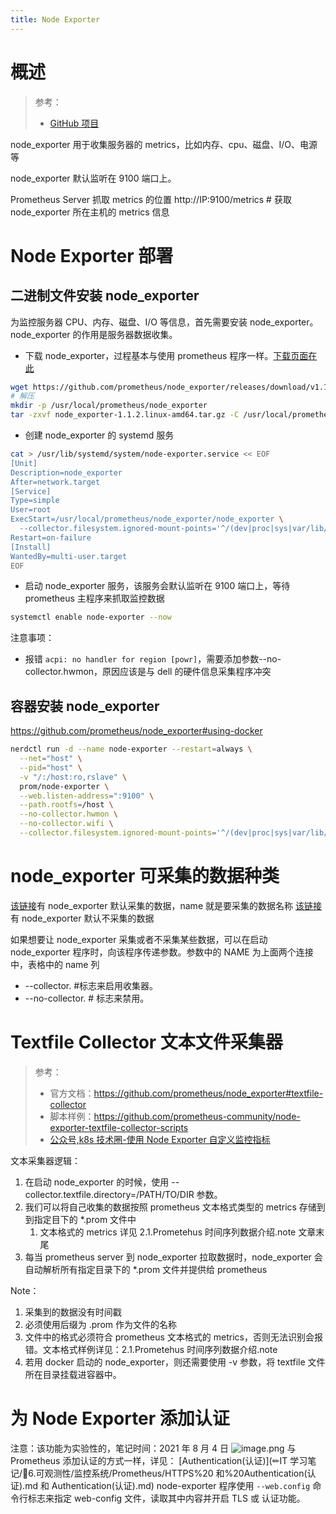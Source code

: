 ```yaml
---
title: Node Exporter
---
```


# 概述

> 参考：
> - [GitHub 项目](https://github.com/prometheus/node_exporter)

node_exporter 用于收集服务器的 metrics，比如内存、cpu、磁盘、I/O、电源等

node_exporter 默认监听在 9100 端口上。

Prometheus Server 抓取 metrics 的位置 http://IP:9100/metrics # 获取 node_exporter 所在主机的 metrics 信息

# Node Exporter 部署

## 二进制文件安装 node_exporter

为监控服务器 CPU、内存、磁盘、I/O 等信息，首先需要安装 node_exporter。node_exporter 的作用是服务器数据收集。

- 下载 node_exporter，过程基本与使用 prometheus 程序一样。[下载页面在此](https://github.com/prometheus/node_exporter/releases)

```bash
wget https://github.com/prometheus/node_exporter/releases/download/v1.1.2/node_exporter-1.1.2.linux-amd64.tar.gz
# 解压
mkdir -p /usr/local/prometheus/node_exporter
tar -zxvf node_exporter-1.1.2.linux-amd64.tar.gz -C /usr/local/prometheus/node_exporter --strip-components=1
```

- 创建 node_exporter 的 systemd 服务

```bash
cat > /usr/lib/systemd/system/node-exporter.service << EOF
[Unit]
Description=node_exporter
After=network.target
[Service]
Type=simple
User=root
ExecStart=/usr/local/prometheus/node_exporter/node_exporter \
  --collector.filesystem.ignored-mount-points='^/(dev|proc|sys|var/lib/docker/.+|var/lib/kubelet/pods/.+)($|/)'
Restart=on-failure
[Install]
WantedBy=multi-user.target
EOF
```

- 启动 node_exporter 服务，该服务会默认监听在 9100 端口上，等待 prometheus 主程序来抓取监控数据

```bash
systemctl enable node-exporter --now
```

注意事项：

- 报错 `acpi: no handler for region [powr]`，需要添加参数--no-collector.hwmon，原因应该是与 dell 的硬件信息采集程序冲突

## 容器安装 node_exporter

<https://github.com/prometheus/node_exporter#using-docker>

```bash
nerdctl run -d --name node-exporter --restart=always \
  --net="host" \
  --pid="host" \
  -v "/:/host:ro,rslave" \
  prom/node-exporter \
  --web.listen-address=":9100" \
  --path.rootfs=/host \
  --no-collector.hwmon \
  --no-collector.wifi \
  --collector.filesystem.ignored-mount-points='^/(dev|proc|sys|var/lib/docker/.+|var/lib/kubelet/pods/.+)($|/)'
```

# node_exporter 可采集的数据种类

[该链接](https://github.com/prometheus/node_exporter#enabled-by-default)有 node_exporter 默认采集的数据，name 就是要采集的数据名称
[该链接](https://github.com/prometheus/node_exporter#disabled-by-default)有 node_exporter 默认不采集的数据

如果想要让 node_exporter 采集或者不采集某些数据，可以在启动 node_exporter 程序时，向该程序传递参数。参数中的 NAME 为上面两个连接中，表格中的 name 列

- \--collector.<NAME> #标志来启用收集器。
- \--no-collector.<NAME> # 标志来禁用。

# Textfile Collector 文本文件采集器

> 参考：
> - 官方文档：<https://github.com/prometheus/node_exporter#textfile-collector>
> - 脚本样例：<https://github.com/prometheus-community/node-exporter-textfile-collector-scripts>
> - [公众号,k8s 技术圈-使用 Node Exporter 自定义监控指标](https://mp.weixin.qq.com/s/X73XRrhU_lYMvkJvF1z2uw)

文本采集器逻辑：

1. 在启动 node_exporter 的时候，使用 --collector.textfile.directory=/PATH/TO/DIR 参数。
2. 我们可以将自己收集的数据按照 prometheus 文本格式类型的 metrics 存储到到指定目下的 \*.prom 文件中
   1. 文本格式的 metrics 详见 2.1.Prometehus 时间序列数据介绍.note 文章末尾
3. 每当 prometheus server 到 node_exporter 拉取数据时，node_exporter 会自动解析所有指定目录下的 \*.prom 文件并提供给 prometheus

Note：

1. 采集到的数据没有时间戳
2. 必须使用后缀为 .prom 作为文件的名称
3. 文件中的格式必须符合 prometheus 文本格式的 metrics，否则无法识别会报错。文本格式样例详见：2.1.Prometehus 时间序列数据介绍.note
4. 若用 docker 启动的 node_exporter，则还需要使用 -v 参数，将 textfile 文件所在目录挂载进容器中。

# 为 Node Exporter 添加认证

注意：该功能为实验性的，笔记时间：2021 年 8 月 4 日
![image.png](https://notes-learning.oss-cn-beijing.aliyuncs.com/ck9bpv/1628068010926-2ae85ce6-13be-4dd3-8ed1-74538c5cf3da.png)
与 Prometheus 添加认证的方式一样，详见：
[Authentication(认证)](✏IT 学习笔记/👀6.可观测性/监控系统/Prometheus/HTTPS%20 和%20Authentication(认证).md 和 Authentication(认证).md)
node-exporter 程序使用 `--web.config` 命令行标志来指定 web-config 文件，读取其中内容并开启 TLS 或 认证功能。

